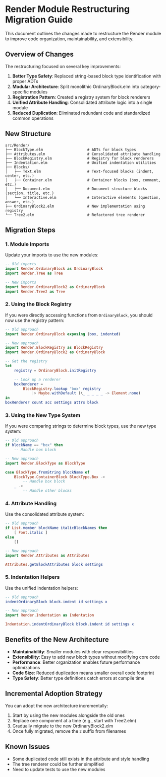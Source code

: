 # Render Module Restructuring Migration Guide

This document outlines the changes made to restructure the Render module to improve code organization, maintainability, and extensibility.

## Overview of Changes

The restructuring focused on several key improvements:

1. **Better Type Safety**: Replaced string-based block type identification with proper ADTs
2. **Modular Architecture**: Split monolithic OrdinaryBlock.elm into category-specific modules
3. **Registration Pattern**: Created a registry system for block renderers
4. **Unified Attribute Handling**: Consolidated attribute logic into a single module
5. **Reduced Duplication**: Eliminated redundant code and standardized common operations

## New Structure

```
src/Render/
├── BlockType.elm                    # ADTs for block types
├── Attributes.elm                   # Consolidated attribute handling
├── BlockRegistry.elm                # Registry for block renderers
├── Indentation.elm                  # Unified indentation utilities
├── Blocks/
│   ├── Text.elm                     # Text-focused blocks (indent, center, etc.)
│   ├── Container.elm                # Container blocks (box, comment, etc.)
│   ├── Document.elm                 # Document structure blocks (section, title, etc.)
│   └── Interactive.elm              # Interactive elements (question, answer, etc.)
├── OrdinaryBlock2.elm               # New implementation using registry
└── Tree2.elm                        # Refactored tree renderer
```

## Migration Steps

### 1. Module Imports

Update your imports to use the new modules:

```elm
-- Old imports
import Render.OrdinaryBlock as OrdinaryBlock
import Render.Tree as Tree

-- New imports
import Render.OrdinaryBlock2 as OrdinaryBlock
import Render.Tree2 as Tree
```

### 2. Using the Block Registry

If you were directly accessing functions from `OrdinaryBlock`, you should now use the registry pattern:

```elm
-- Old approach
import Render.OrdinaryBlock exposing (box, indented)

-- New approach
import Render.BlockRegistry as BlockRegistry
import Render.OrdinaryBlock2 as OrdinaryBlock

-- Get the registry
let
    registry = OrdinaryBlock.initRegistry

    -- Look up a renderer
    boxRenderer = 
        BlockRegistry.lookup "box" registry
            |> Maybe.withDefault (\_ _ _ _ _ -> Element.none)
in
boxRenderer count acc settings attrs block
```

### 3. Using the New Type System

If you were comparing strings to determine block types, use the new type system:

```elm
-- Old approach
if blockName == "box" then
    -- Handle box block

-- New approach
import Render.BlockType as BlockType

case BlockType.fromString blockName of
    BlockType.ContainerBlock BlockType.Box ->
        -- Handle box block
    _ ->
        -- Handle other blocks
```

### 4. Attribute Handling

Use the consolidated attribute system:

```elm
-- Old approach
if List.member blockName italicBlockNames then
    [ Font.italic ]
else
    []

-- New approach
import Render.Attributes as Attributes

Attributes.getBlockAttributes block settings
```

### 5. Indentation Helpers

Use the unified indentation helpers:

```elm
-- Old approach
indentOrdinaryBlock block.indent id settings x

-- New approach
import Render.Indentation as Indentation

Indentation.indentOrdinaryBlock block.indent id settings x
```

## Benefits of the New Architecture

- **Maintainability**: Smaller modules with clear responsibilities
- **Extensibility**: Easy to add new block types without modifying core code
- **Performance**: Better organization enables future performance optimizations
- **Code Size**: Reduced duplication means smaller overall code footprint
- **Type Safety**: Better type definitions catch errors at compile time

## Incremental Adoption Strategy

You can adopt the new architecture incrementally:

1. Start by using the new modules alongside the old ones
2. Replace one component at a time (e.g., start with Tree2.elm)
3. Gradually migrate to the new OrdinaryBlock2.elm
4. Once fully migrated, remove the `2` suffix from filenames

## Known Issues

- Some duplicated code still exists in the attribute and style handling
- The tree renderer could be further simplified
- Need to update tests to use the new modules